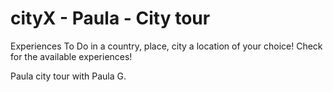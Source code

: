 # cityX - Paula - City tour

Experiences To Do in a country, place, city a location of your choice! Check for the available experiences!

Paula city tour with Paula G.
